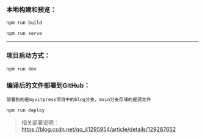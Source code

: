 ### 本地构建和预览：
```shell
npm run build

npm run serve
```
---
### 项目启动方式：
```shell
npm run dev
```

### 编译后的文件部署到GitHub：
`部署到的是myvitpress项目中的blog分支，main分支存储的是源文件`
```shell
npm run deploy
```
> 相关部署说明：https://blog.csdn.net/qq_41295954/article/details/129287652
